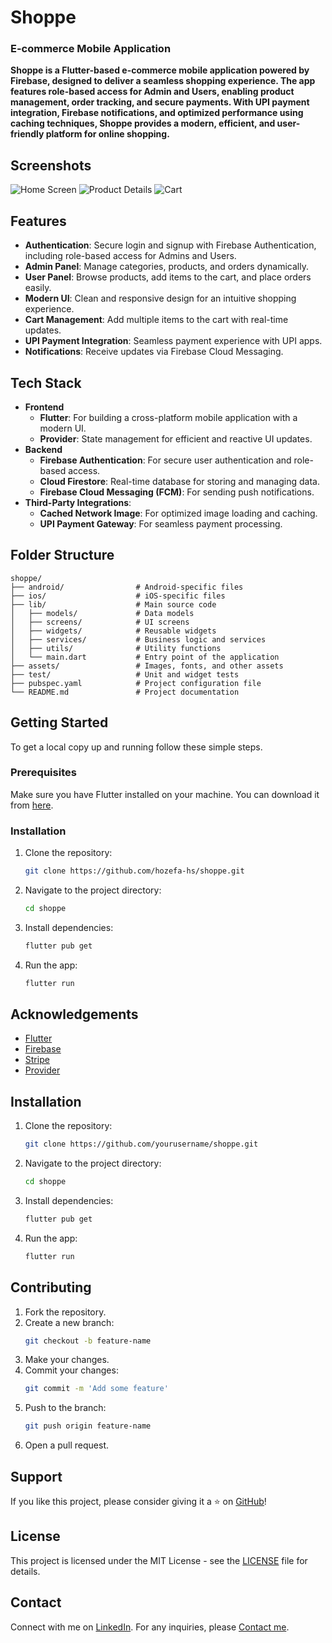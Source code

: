 # Shoppe
### E-commerce Mobile Application

**Shoppe is a Flutter-based e-commerce mobile application powered by Firebase, designed to deliver a seamless shopping experience. The app features role-based access for Admin and Users, enabling product management, order tracking, and secure payments. With UPI payment integration, Firebase notifications, and optimized performance using caching techniques, Shoppe provides a modern, efficient, and user-friendly platform for online shopping.**


## Screenshots

![Home Screen](screenshots/home.png)
![Product Details](screenshots/product_details.png)
![Cart](screenshots/cart.png)  



## Features

- **Authentication**: Secure login and signup with Firebase Authentication, including role-based access for Admins and Users.
- **Admin Panel**: Manage categories, products, and orders dynamically.
- **User Panel**: Browse products, add items to the cart, and place orders easily.
- **Modern UI**: Clean and responsive design for an intuitive shopping experience.
- **Cart Management**: Add multiple items to the cart with real-time updates.
- **UPI Payment Integration**: Seamless payment experience with UPI apps.
- **Notifications**: Receive updates via Firebase Cloud Messaging.

## Tech Stack

- **Frontend**
  - **Flutter**: For building a cross-platform mobile application with a modern UI.
  - **Provider**: State management for efficient and reactive UI updates.
- **Backend** 
  - **Firebase Authentication**: For secure user authentication and role-based access.
  - **Cloud Firestore**: Real-time database for storing and managing data.
  - **Firebase Cloud Messaging (FCM)**: For sending push notifications.
- **Third-Party Integrations**:
  - **Cached Network Image**: For optimized image loading and caching.
  - **UPI Payment Gateway**: For seamless payment processing.



## Folder Structure

```
shoppe/
├── android/                # Android-specific files
├── ios/                    # iOS-specific files
├── lib/                    # Main source code
│   ├── models/             # Data models
│   ├── screens/            # UI screens
│   ├── widgets/            # Reusable widgets
│   ├── services/           # Business logic and services
│   ├── utils/              # Utility functions
│   └── main.dart           # Entry point of the application
├── assets/                 # Images, fonts, and other assets
├── test/                   # Unit and widget tests
├── pubspec.yaml            # Project configuration file
└── README.md               # Project documentation
```  




## Getting Started

To get a local copy up and running follow these simple steps.

### Prerequisites

Make sure you have Flutter installed on your machine. You can download it from [here](https://flutter.dev/docs/get-started/install).

### Installation

1. Clone the repository:
    ```bash
    git clone https://github.com/hozefa-hs/shoppe.git
    ```
2. Navigate to the project directory:
    ```bash
    cd shoppe
    ```
3. Install dependencies:
    ```bash
    flutter pub get
    ```
4. Run the app:
    ```bash
    flutter run
    ```

## Acknowledgements

- [Flutter](https://flutter.dev/)
- [Firebase](https://firebase.google.com/)
- [Stripe](https://stripe.com/)
- [Provider](https://pub.dev/packages/provider)


## Installation

1. Clone the repository:
    ```bash
    git clone https://github.com/yourusername/shoppe.git
    ```
2. Navigate to the project directory:
    ```bash
    cd shoppe
    ```
3. Install dependencies:
    ```bash
    flutter pub get
    ```
4. Run the app:
    ```bash
    flutter run
    ```


## Contributing

1. Fork the repository.
2. Create a new branch:
    ```bash
    git checkout -b feature-name
    ```
3. Make your changes.
4. Commit your changes:
    ```bash
    git commit -m 'Add some feature'
    ```
5. Push to the branch:
    ```bash
    git push origin feature-name
    ```
6. Open a pull request.

## Support

If you like this project, please consider giving it a ⭐ on [GitHub](https://github.com/hozefa-hs/shoppe)!

## License

This project is licensed under the MIT License - see the [LICENSE](LICENSE) file for details.

## Contact

Connect with me on [LinkedIn](https://www.linkedin.com/in/hozefa-sailanawala/).
For any inquiries, please [Contact me](mailto:hozefawork16@gmail.com).
